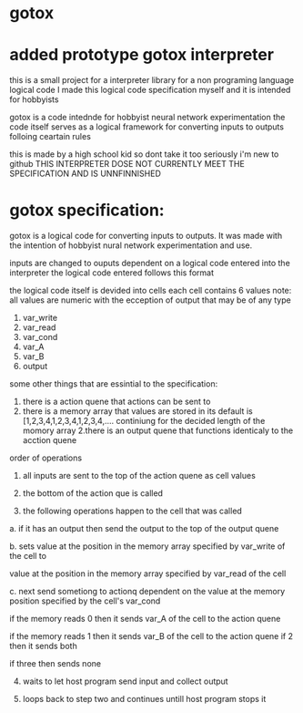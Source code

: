 # gotox
# added prototype gotox interpreter



this is a small project for a interpreter library for a non programing language logical code
I made this logical code specification myself and it is intended for hobbyists

gotox is a code intednde for hobbyist neural network experimentation
the code itself serves as a logical framework for converting inputs to outputs folloing ceartain rules

this is made by a high school kid so dont take it too seriously
 i'm new to github
 THIS INTERPRETER DOSE NOT CURRENTLY MEET THE SPECIFICATION AND IS UNNFINNISHED
<h1>gotox specification:</h1>
 gotox is a logical code for converting inputs to outputs. It was made with the intention of hobbyist nural network experimentation and use. 
 
inputs are changed to ouputs dependent on a logical code entered into the interpreter
the logical code entered follows this format

the logical code itself is devided into cells each cell contains 6 values
note: all values are numeric with the ecception of output that may be of any type
1. var_write
2. var_read
3. var_cond
4. var_A
5. var_B
6. output

some other things that are essintial to the specification:
1. there is a action quene that actions can be sent to
2. there is a memory array that values are stored in
  its default is [1,2,3,4,1,2,3,4,1,2,3,4,.... continiung for the decided length of the momory array
2.there is an output quene that functions identicaly to the acction quene


order of operations
1. all inputs are sent to the top of the action quene as cell values

2. the bottom of the action que is called

3. the following operations happen to the cell that was called

a. if it has an output then send the output to the top of the output quene

b. sets value at the position in the memory array specified by var_write of the cell to

   value at the position in the memory array specified by var_read of the cell
   
c. next send sometiong to actionq dependent on the value at the memory position specified by the cell's var_cond

   if the memory reads 0 then it sends var_A of the cell to the action quene
   
   if the memory reads 1 then it sends var_B of the cell to the action quene
   if 2 then it sends both
   
   if three then sends none
   
4. waits to let host program send input and collect output

5. loops back to step two and continues untill host program stops it

